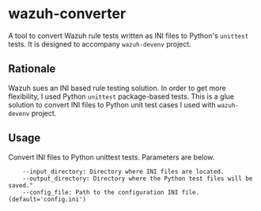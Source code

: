 # wazuh-converter

A tool to convert Wazuh rule tests written as INI files to Python's `unittest` tests. It is designed to accompany `wazuh-devenv` project.

## Rationale

Wazuh sues an INI based rule testing solution. In order to get more flexibility, I used Python `unittest` package-based tests. This is a glue solution to convert INI files to Python unit test cases I used with `wazuh-devenv` project.

## Usage

Convert INI files to Python unittest tests. Parameters are below.

```plain
    --input_directory: Directory where INI files are located.
    --output_directory: Directory where the Python test files will be saved."
    --config_file: Path to the configuration INI file. (default='config.ini')
```
